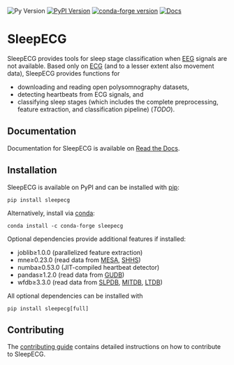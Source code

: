 ![Py Version](https://img.shields.io/pypi/pyversions/sleepecg.svg?logo=python&logoColor=white)
[![PyPI Version](https://img.shields.io/pypi/v/sleepecg)](https://pypi.org/project/sleepecg/)
[![conda-forge version](https://img.shields.io/conda/v/conda-forge/sleepecg.svg?label=conda-forge)](https://anaconda.org/conda-forge/sleepecg)
[![Docs](https://readthedocs.org/projects/sleepecg/badge/?version=latest)](https://sleepecg.readthedocs.io/en/stable/index.html)

# SleepECG
SleepECG provides tools for sleep stage classification when [EEG](https://en.wikipedia.org/wiki/Electroencephalography) signals are not available. Based only on [ECG](https://en.wikipedia.org/wiki/Electrocardiography) (and to a lesser extent also movement data), SleepECG provides functions for
- downloading and reading open polysomnography datasets,
- detecting heartbeats from ECG signals, and
- classifying sleep stages (which includes the complete preprocessing, feature extraction, and classification pipeline) (*TODO*).


## Documentation
Documentation for SleepECG is available on [Read the Docs](https://sleepecg.readthedocs.io/en/stable/index.html).


## Installation
SleepECG is available on PyPI and can be installed with [pip](https://pip.pypa.io/en/stable/):
```
pip install sleepecg
```
Alternatively, install via [conda](https://docs.conda.io/en/latest/):
```
conda install -c conda-forge sleepecg
```

Optional dependencies provide additional features if installed:
- joblib≥1.0.0 (parallelized feature extraction)
- mne≥0.23.0 (read data from [MESA](https://sleepdata.org/datasets/mesa), [SHHS](https://sleepdata.org/datasets/shhs))
- numba≥0.53.0 (JIT-compiled heartbeat detector)
- pandas≥1.2.0 (read data from [GUDB](https://berndporr.github.io/ECG-GUDB))
- wfdb≥3.3.0 (read data from [SLPDB](https://physionet.org/content/slpdb), [MITDB](https://physionet.org/content/mitdb), [LTDB](https://physionet.org/content/ltdb))

All optional dependencies can be installed with
```
pip install sleepecg[full]
```


## Contributing
The [contributing guide](https://github.com/cbrnr/sleepecg/blob/main/CONTRIBUTING.md) contains detailed instructions on how to contribute to SleepECG.
